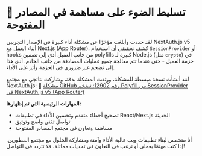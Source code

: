 # 🚀 تسليط الضوء على مساهمة في المصادر المفتوحة

لقد حددت وأبلغت مؤخرًا عن مشكلة أداء كبيرة في الإصدار التجريبي NextAuth.js v5 أثناء العمل مع Next.js (App Router). كشف تحقيقي أن استخدام `SessionProvider` أو hooks من جانب العميل أدى إلى تضمين polyfills كبيرة لـ Node.js (مثل `crypto`) في حزمة العميل - حتى عندما تتم معالجة جميع عمليات المصادقة من جانب الخادم. أدى هذا إلى تضخم غير ضروري في الحزمة وأثر على الأداء.

لقد أنشأت نسخة مبسطة للمشكلة، ووثقت المشكلة بدقة، وشاركت نتائجي مع مجتمع NextAuth.js:
🔗 [مشكلة GitHub رقم 12902: تضخم Polyfill من SessionProvider في NextAuth.js v5 (App Router)](https://github.com/nextauthjs/next-auth/issues/12902)

**المهارات الرئيسية التي تم إظهارها:**
- تصحيح أخطاء متقدم وتحسين الأداء في تطبيقات React/Next.js الحديثة
- تواصل تقني واضح وتوثيق
- مساهمة وتعاون في مجتمع المصادر المفتوحة

أنا متحمس لبناء تطبيقات ويب عالية الأداء وآمنة ومشاركة الحلول مع مجتمع المطورين.
إذا كنت مهتمًا بعملي أو ترغب في التعاون في تحديات مماثلة، فلا تتردد في التواصل!
